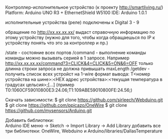  Контроллер-исполнительное устройство (к проекту http://smartliving.ru/)
 Platform: Arduino UNO R3 + EthernetShield W5100
 IDE: Arduino 1.0.1

 исполнительные устройства (реле) подключены к Digital 3 - 9

 обращение по http://xx.xx.xx.xx/ выдаст справочную информацию по этому устройству (нужно для того, чтобы когда обращаешься
 по IP к устройству понять что это за контроллер и пр.)

 /state - состояние всех портов
 /command - выполнение команды
         команды можно вызывать серией в 1 запросе. Например http://xx.xx.xx.xx/command?3=CLICK&4=CLICK&5=ON&6=OFF
         только длинна строки запроса не должна привышать maxLength
 /getdev - получить список всех устройст на 1-wire
         формат вывода: 
                T<номер устройства на шине>:<HEX адрес устройства>:<текущая температура в градусах цельсия>;[...]
                (пример T0:1060CF59010800E3:24.06;T1:109ABE59010800FE:24.56;)


Скачать зависимости:
$ git clone https://github.com/sirleech/Webduino.git
$ git clone https://github.com/ppicazo/OneWire
$ git clone https://github.com/mysensors/Arduino.git
                
Добавить библиотеки:               
Arduino IDE меню -> Sketch -> Import Library -> Add Library 
добавить все три библиотеки: OneWire, Webduino и Arduino/libraries/DallasTemperature


